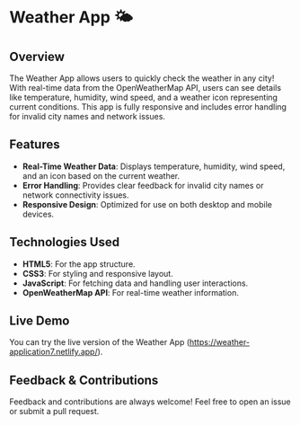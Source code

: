 # Weather App 🌤️

## Overview
The Weather App allows users to quickly check the weather in any city! With real-time data from the OpenWeatherMap API, users can see details like temperature, humidity, wind speed,
and a weather icon representing current conditions. This app is fully responsive and includes error handling for invalid city names and network issues.

## Features
- **Real-Time Weather Data**: Displays temperature, humidity, wind speed, and an icon based on the current weather.
- **Error Handling**: Provides clear feedback for invalid city names or network connectivity issues.
- **Responsive Design**: Optimized for use on both desktop and mobile devices.

## Technologies Used
- **HTML5**: For the app structure.
- **CSS3**: For styling and responsive layout.
- **JavaScript**: For fetching data and handling user interactions.
- **OpenWeatherMap API**: For real-time weather information.

## Live Demo
You can try the live version of the Weather App (https://weather-application7.netlify.app/).

## Feedback & Contributions
Feedback and contributions are always welcome! Feel free to open an issue or submit a pull request.
